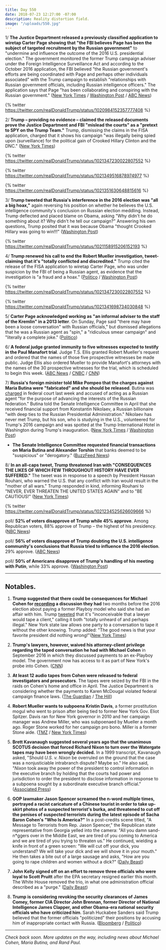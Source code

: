 ```yaml
---
title: Day 550
date: 2018-07-23 12:27:00 -07:00
description: Reality distortion field.
image: "/uploads/550.jpg"
---
```


1/ **The Justice Department released a previously classified application to wiretap Carter Page showing that "the FBI believes Page has been the subject of targeted recruitment by the Russian government"** to "undermine and influence the outcome of the 2016 U.S. presidential election." The government monitored the former Trump campaign adviser under the Foreign Intelligence Surveillance Act and according to the October 2016 application, the FBI believed "the Russian government's efforts are being coordinated with Page and perhaps other individuals associated" with the Trump campaign to establish "relationships with Russian government officials, including Russian intelligence officers." The application says that Page "has been collaborating and conspiring with the Russian government." ([New York Times](https://www.nytimes.com/2018/07/21/us/politics/carter-page-fisa.html) / [Washington Post](https://www.washingtonpost.com/world/national-security/justice-department-releases-application-to-wiretap-trump-campaign-adviser/2018/07/21/4afaeeac-8d3e-11e8-8aea-86e88ae760d8_story.html) / [ABC News](https://abcnews.go.com/Politics/fbi-believed-trump-campaign-aide-carter-page-recruited/story?id=56737033))

{% twitter https://twitter.com/realDonaldTrump/status/1020984152357777408 %}

2/ **Trump – providing no evidence – claimed the released documents prove the Justice Department and FBI "mislead the courts" as a "pretext to SPY on the Trump Team."** Trump, dismissing the claims in the FISA application, charged that it shows his campaign "was illegally being spied upon (surveillance) for the political gain of Crooked Hillary Clinton and the DNC." ([New York Times](https://www.nytimes.com/2018/07/22/us/politics/trump-fisa-carter-page.html))

{% twitter https://twitter.com/realDonaldTrump/status/1021347230022807552 %}

{% twitter https://twitter.com/realDonaldTrump/status/1021349516878974977 %}

{% twitter https://twitter.com/realDonaldTrump/status/1021351630648815616 %}

3/ **Trump tweeted that Russia's interference in the 2016 election was "all a big hoax,"** again reversing his position on whether he believes the U.S. intelligence community's conclusion on Russian election meddling. Instead, Trump deflected and placed blame on Obama, asking "Why didn't he do something about it? Why didn't he tell our campaign?" Answering his own questions, Trump posited that it was because Obama "thought Crooked Hillary was going to win!!!" ([Washington Post](https://www.washingtonpost.com/politics/trump-again-reverses-course-on-russian-interference-calls-it-all-a-big-hoax/2018/07/22/c8321528-8e13-11e8-b769-e3fff17f0689_story.html?utm_term=.d286c6f24f06))

{% twitter https://twitter.com/realDonaldTrump/status/1021158915206152193 %}

4/ **Trump renewed his call to end the Robert Mueller investigation, tweet-claiming that it's "totally conflicted and discredited."** Trump cited the release of the FISA application to wiretap Carter Page, who was under suspicion by the FBI of being a Russian agent, as evidence that the investigation is "a fraud and a hoax." ([Politico](https://www.politico.com/story/2018/07/23/trump-fisa-carter-page-735619) / [Washington Post](https://www.washingtonpost.com/politics/trump-calls-for-end-of-mueller-probe-saying-its-discredited-by-carter-page-surveillance/2018/07/23/c166c2a6-8e64-11e8-b769-e3fff17f0689_story.html))

{% twitter https://twitter.com/realDonaldTrump/status/1021347230022807552 %}

{% twitter https://twitter.com/realDonaldTrump/status/1021341698734030848 %}

5/ **Carter Page acknowledged working as "an informal adviser to the staff of the Kremlin" in a 2013 letter**. On Sunday, Page said "there may have been a loose conversation" with Russian officials," but dismissed allegations that he was a Russian agent as "spin," a "ridiculous smear campaign" and "literally a complete joke." ([Politico](https://www.politico.com/story/2018/07/22/carter-page-acknowledges-working-as-informal-adviser-to-russia-735559))

6/ **A federal judge granted immunity to five witnesses expected to testify in the Paul Manafort trial**. Judge T.S. Ellis granted Robert Mueller's request and ordered that the names of those five prospective witnesses be made public. Judge Ellis also ordered Mueller to provide Manafort's attorneys with the names of the 30 prospective witnesses for the trial, which is scheduled to begin this week. ([ABC News](https://abcnews.go.com/Politics/judge-grants-immunity-mueller-witnesses-manafort-seeks-trial/story?id=56761562) / [CNBC](https://www.cnbc.com/2018/07/23/five-witnesses-given-immunity-in-paul-manafort-case.html) / [CNN](https://www.cnn.com/2018/07/23/politics/manafort-witnesses-immunity/index.html))

7/ **Russia's foreign minister told Mike Pompeo that the charges against Maria Butina were "fabricated" and she should be released**. Butina was [charged](https://whatthefuckjusthappenedtoday.com/2018/07/16/day-543/#5-the-justice-department-charged-a-r) in federal court last week and accused of acting as a Russian agent "for the purpose of advancing the interests of the Russian federation." Butina told the Senate Intelligence Committee in April that she received financial support from Konstantin Nikolaev, a Russian billionaire "with deep ties to the Russian Presidential Administration." Nikolaev has never met Trump, but his son, who is studying in the U.S., volunteered for Trump's 2016 campaign and was spotted at the Trump International Hotel in Washington during Trump's inauguration. ([New York Times](https://www.nytimes.com/2018/07/21/world/europe/butina-russia-pompeo.html) / [Washington Post](https://www.washingtonpost.com/politics/russian-billionaire-with-us-investments-backed-alleged-agent-maria-butina-according-to-a-person-familiar-with-her-senate-testimony/2018/07/22/dcaa7f48-8c58-11e8-a345-a1bf7847b375_story.html))

* **The Senate Intelligence Committee requested financial transactions on Maria Butina and Alexander Torshin** that banks deemed to be "suspicious" or "derogatory." ([BuzzFeed News](https://www.buzzfeednews.com/article/emmaloop/senate-committee-was-probing-alleged-russian-agents))

8/ **In an all-caps tweet, Trump threatened Iran with "CONSEQUENCES THE LIKES OF WHICH FEW THROUGHOUT HISTORY HAVE EVER SUFFERED."** The tweet was in response to a speech by President Hassan Rouhani, who warned the U.S. that any conflict with Iran would result in the "mother of all wars." Trump responded in kind, informing Rouhani to "NEVER, EVER THREATEN THE UNITED STATES AGAIN" and to "BE CAUTIOUS!" ([New York Times](https://www.nytimes.com/2018/07/22/world/middleeast/trump-threatens-iran-twitter.html))

{% twitter https://twitter.com/realDonaldTrump/status/1021234525626609666 %}

poll/ **52% of voters disapprove of Trump while 45% approve**. Among Republican voters, 88% approve of Trump – the highest of his presidency. ([NBC News](https://www.nbcnews.com/politics/first-read/nbc-wsj-poll-public-gives-trump-thumbs-down-russia-thumbs-n893266))

poll/ **56% of voters disapprove of Trump doubting the U.S. intelligence community's conclusions that Russia tried to influence the 2016 election**. 29% approve. ([ABC News](https://abcnews.go.com/Politics/public-support-trump-doubting-russian-interference-poll/story?id=56734301))

poll/ **50% of Americans disapprove of Trump's handling of his meeting with Putin**, while 33% approve. ([Washington Post](https://www.washingtonpost.com/politics/americans-give-trump-negative-marks-for-helsinki-performance/2018/07/22/832ec2be-8d19-11e8-a345-a1bf7847b375_story.html))

---

## Notables.

1. **Trump suggested that there could be consequences for Michael Cohen for [recording](https://whatthefuckjusthappenedtoday.com/2018/07/20/day-547/#1-michael-cohen-recorded-a-conversat) a discussion they had** two months before the 2016 election about paying a former Playboy model who said she had an affair with him. Trump [tweeted](https://twitter.com/realDonaldTrump/status/1020642287725043712) that it's "inconceivable that a lawyer would tape a client," calling it both "totally unheard of and perhaps illegal." New York state law allows one party to a conversation to tape it without the other knowing. Trump added: "The good news is that your favorite president did nothing wrong!"([New York Times](https://www.nytimes.com/2018/07/21/us/politics/trump-signals-consequences-for-michael-cohen-over-secret-recording.html))

2. **Trump's lawyers, however, waived his attorney-client privilege regarding the taped conversation he had with Michael Cohen** in September 2016  in which they discussed payments to an ex-Playboy model. The government now has access to it as part of New York's probe into Cohen. ([CNN](https://www.cnn.com/2018/07/21/politics/trump-cohen-recording-privilege/index.html))

3. **At least 12 audio tapes from Cohen were released to federal investigators and prosecutors**. The tapes were seized by the FBI in the raids on Cohen's home and office in April. The Justice Department is considering whether the payments to Karen McDougal violated federal campaign finance laws. ([The Guardian](https://www.theguardian.com/us-news/2018/jul/23/michael-cohen-trump-tapes-latest-news-audio-files-payments) / [The Hill](http://thehill.com/homenews/administration/398409-federal-prosecutors-received-12-audio-tapes-seized-from-cohen))

4. **Robert Mueller wants to subpoena Kristin Davis**, a former prostitution mogul who went to prison after being tied to former New York Gov. Eliot Spitzer. Davis ran for New York governor in 2010 and her campaign manager was Andrew Miller, who was subpoenaed by Mueller a month ago. Roger Stone worked for her campaign pro bono. Miller is a former Stone aide. ([TMZ](https://www.tmz.com/2018/07/20/manhattan-madam-kristin-davis-subpoenaed-robert-mueller-trump/) / [New York Times](https://www.nytimes.com/2018/07/21/nyregion/manhattan-madam-kristin-davis-mueller.html))

5. **Brett Kavanaugh suggested several years ago that the unanimous SCOTUS decision that forced Richard Nixon to turn over the Watergate tapes may have been wrongly decided.** In a 1999 transcript, Kavanaugh asked, "Should *U.S. v. Nixon* be overruled on the ground that the case was a nonjusticiable intrabranch dispute? Maybe so." He also said, "*Nixon* took away the power of the president to control information in the executive branch by holding that the courts had power and jurisdiction to order the president to disclose information in response to a subpoena sought by a subordinate executive branch official." ([Associated Press](https://www.apnews.com/3ea406469d344dd8b2527aed92da6365/High-court-nominee-gets-started-answering-questions))

6. **GOP lawmaker Jason Spencer screamed the n-word multiple times, portrayed a racist caricature of a Chinese tourist in order to take up-skirt photos of a suspected terrorist's burka, and threatened to cut off the penises of suspected terrorists during the latest episode of Sacha Baron Cohen's "Who Is America?"** In a post-credits scene titled, "A Message to Terrorists from Rep. Jason Spencer," the Republican state representative from Georgia yelled into the camera: "All you damn sand-n\*ggers over in the Middle East, we are tired of you coming to America and we are tired of you trying to threaten us." He continued, wielding a knife in front of a green screen: "We will cut off your dick, you understand? We will take your dick and we will shove it in your mouth." He then takes a bite out of a large sausage and asks, "How are you going to rape children and women without a dick?" ([Daily Beast](https://www.thedailybeast.com/gop-lawmaker-jason-spencer-strips-screams-n-word-on-sacha-baron-cohens-who-is-america))

7. **John Kelly signed off on an effort to remove three officials who were loyal to Scott Pruitt** after the EPA secretary resigned earlier this month. The White House removed the trio, in what one administration official described as a "purge." ([Daily Beast](https://www.thedailybeast.com/john-kelly-signed-off-on-a-purge-of-scott-pruitt-loyalists-from-epa))

8. **Trump is considering revoking the security clearances of James Comey, former CIA Director John Brennan, former Director of National Intelligence James Clapper, and other Obama-era national security officials who have criticized him**. Sarah Huckabee Sanders said Trump believed that the former officials "politicized" their positions by accusing him of inappropriate contact with Russia. ([Bloomberg](https://www.bloomberg.com/news/articles/2018-07-23/trump-weighs-revoking-security-clearances-for-comey-brennan) / [Politico](https://www.politico.com/story/2018/07/23/white-house-trump-considering-revoking-clearances-from-former-cia-fbi-chiefs-735968))

---

*Check back soon. More updates on the way, including news about Michael Cohen, Maria Butina, and Rand Paul.*